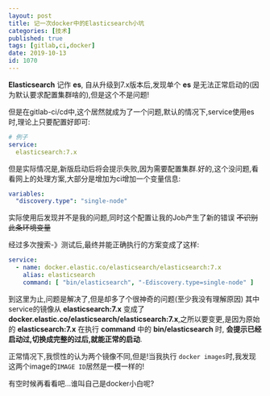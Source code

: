 ```yaml
---
layout: post
title: 记一次docker中的Elasticsearch小坑
categories: [技术]
published: true
tags: [gitlab,ci,docker]
date: 2019-10-13
id: 1070
---
```


__Elasticsearch__ 记作 __es__, 自从升级到7.x版本后,发现单个 __es__ 是无法正常启动的(因为默认要求配置集群啥的),但是这个不是问题!

  但是在gitlab-ci/cd中,这个居然就成为了一个问题,默认的情况下,service使用es时,理论上只要配置好即可:
~~~yaml
# 例子
service:
  elasticsearch:7.x
~~~
但是实际情况是,新版启动后将会提示失败,因为需要配置集群.好的,这个没问题,看看网上的处理方案,大部分是增加为ci增加一个变量信息:
~~~yaml
variables:
  "discovery.type": "single-node"
~~~
实际使用后发现并不是我的问题,同时这个配置让我的Job产生了新的错误 ~~不识别此条环境变量~~

经过多次搜索-》测试后,最终并能正确执行的方案变成了这样:
~~~yaml
service:
  - name: docker.elastic.co/elasticsearch/elasticsearch:7.x
    alias: elasticsearch
    command: [ "bin/elasticsearch", "-Ediscovery.type=single-node" ]
~~~
到这里为止,问题是解决了,但是却多了个很神奇的问题(至少我没有理解原因)
其中service的镜像从 __elasticsearch:7.x__ 变成了 __docker.elastic.co/elasticsearch/elasticsearch:7.x__,之所以要变更,是因为原始的 __elasticsearch:7.x__ 在执行 __command__ 中的 __bin/elasticsearch__ 时, **会提示已经启动过,切换成完整的过后,就能正常的启动**.

正常情况下,我惯性的认为两个镜像不同,但是!当我执行 `docker images`时,我发现这两个image的`IMAGE ID`居然是一模一样的!

有空时候再看看吧...谁叫自己是docker小白呢?


